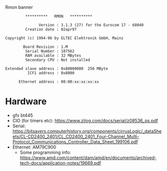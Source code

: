 Rmon banner

```
         **********   RMON   **********                                                                                              
                                                                                                                                     
               Version : 3.1.3 (27) for the Eurocom 17 - 68040                                                                       
         Creation date : 02apr97                                                                                                     
                                                                                                                                     
Copyright (c) 1994-96 by ELTEC Elektronik GmbH, Mainz                                                                                
                                                                                                                                     
        Board Revision : 1.M                                                                                                         
         Serial Number : 187562                                                                                                      
         RAM available : 32 MBytes                                                                                                   
         Secondary CPU : Not installed                                                                                               
                                                                                                                                     
Extended slave address : 0x80000000  256 MByte                                                                                       
          ICF1 address : 0x8000                                                                                                      
                                                                                                                                     
      Ethernet address : 00:00:xx:xx:xx:xx
```

# Hardware

- gfx bt445
- CIO (for timers etc): https://www.zilog.com/docs/serial/z08536_ps.pdf
- Serial: https://bitsavers.computerhistory.org/components/cirrusLogic/_dataSheets/CL-CD2400_2401/CL_CD2400_2401_Four-Channel_Multi-Protocol_Communications_Controller_Data_Sheet_199106.pdf
- Ethernet: AM79C900
  - Some programming info: https://www.amd.com/content/dam/amd/en/documents/archived-tech-docs/application-notes/19669.pdf
